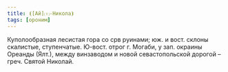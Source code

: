 ```yaml
---
title: ⦗[Ай]⒯-Никола⦘
tags: [ороним]
---
```


Куполообразная лесистая гора со срв руинами; юж. и вост. склоны скалистые,
ступенчатые. Ю-вост. отрог г. Могаби, у зап. окраины Ореанды (Ялт.), между
винзаводом и новой севастопольской дорогой – греч. Святой Николай.
